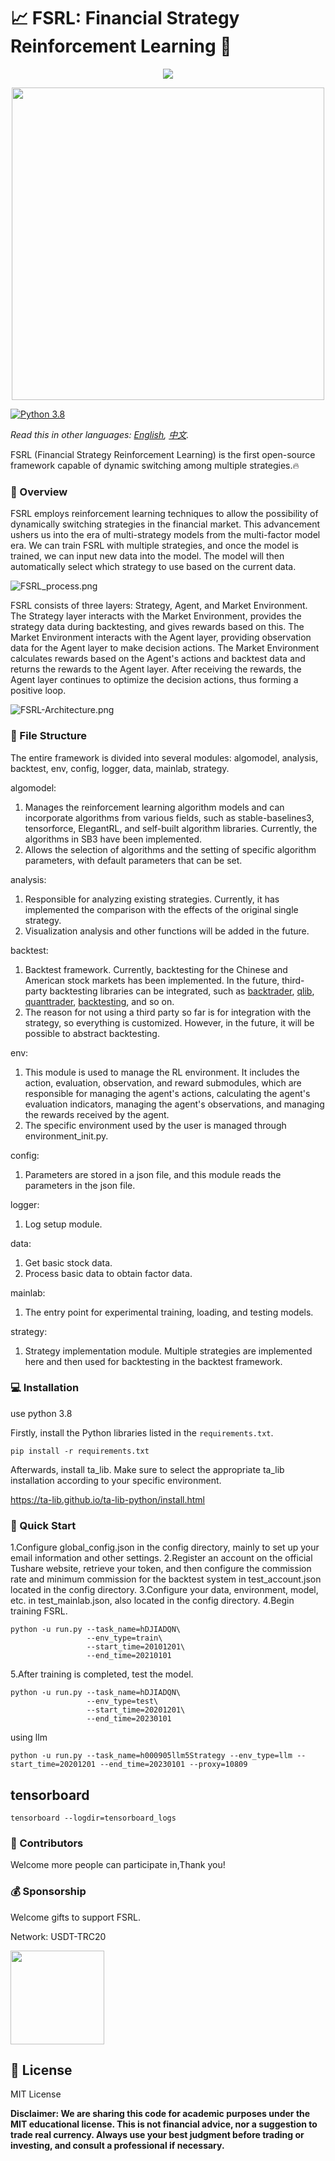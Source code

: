 # 📈 FSRL: Financial Strategy Reinforcement Learning 🤖

<p align="center">
  <a href="https://skillicons.dev">
    <img src="https://skillicons.dev/icons?i=python,github,pytorch,tensorflow" />
  </a>
</p>

<div align="center">
    <img src="img/FSRL-cat.png" width="500">
</div>

[![Python 3.8](https://img.shields.io/badge/python-3.8-blue.svg)](https://www.python.org/downloads/release/python-380/)

*Read this in other languages: [English](readme.md), [中文](readme_zh.md).*

FSRL (Financial Strategy Reinforcement Learning) is the first open-source framework capable of dynamic switching among multiple strategies.🔥

### 📘 Overview

FSRL employs reinforcement learning techniques to allow the possibility of dynamically switching strategies in the financial market. This advancement ushers us into the era of multi-strategy models from the multi-factor model era. We can train FSRL with multiple strategies, and once the model is trained, we can input new data into the model. The model will then automatically select which strategy to use based on the current data.

![FSRL_process.png](img%2FFSRL_process.png)

FSRL consists of three layers: Strategy, Agent, and Market Environment. The Strategy layer interacts with the Market Environment, provides the strategy data during backtesting, and gives rewards based on this. The Market Environment interacts with the Agent layer, providing observation data for the Agent layer to make decision actions. The Market Environment calculates rewards based on the Agent's actions and backtest data and returns the rewards to the Agent layer. After receiving the rewards, the Agent layer continues to optimize the decision actions, thus forming a positive loop.

![FSRL-Architecture.png](img%2FFSRL-Architecture.png)

### 📁 File Structure

The entire framework is divided into several modules: algomodel, analysis, backtest, env, config, logger, data, mainlab, strategy.

algomodel:

1. Manages the reinforcement learning algorithm models and can incorporate algorithms from various fields, such as stable-baselines3, tensorforce, ElegantRL, and self-built algorithm libraries. Currently, the algorithms in SB3 have been implemented.
2. Allows the selection of algorithms and the setting of specific algorithm parameters, with default parameters that can be set.

analysis:

1. Responsible for analyzing existing strategies. Currently, it has implemented the comparison with the effects of the original single strategy.
2. Visualization analysis and other functions will be added in the future.

backtest:

1. Backtest framework. Currently, backtesting for the Chinese and American stock markets has been implemented. In the future, third-party backtesting libraries can be integrated, such as [backtrader](https://github.com/mementum/backtrader), [qlib](https://github.com/microsoft/qlib), [quanttrader](https://github.com/letianzj/quanttrader), [backtesting](https://github.com/kernc/backtesting.py), and so on.
2. The reason for not using a third party so far is for integration with the strategy, so everything is customized. However, in the future, it will be possible to abstract backtesting.

env:

1. This module is used to manage the RL environment. It includes the action, evaluation, observation, and reward submodules, which are responsible for managing the agent's actions, calculating the agent's evaluation indicators, managing the agent's observations, and managing the rewards received by the agent.
2. The specific environment used by the user is managed through environment_init.py.

config:

1. Parameters are stored in a json file, and this module reads the parameters in the json file.

logger:

1. Log setup module.

data:

1. Get basic stock data.
2. Process basic data to obtain factor data.

mainlab:

1. The entry point for experimental training, loading, and testing models.

strategy:

1. Strategy implementation module. Multiple strategies are implemented here and then used for backtesting in the backtest framework.

### 💻 Installation
use python 3.8

Firstly, install the Python libraries listed in the `requirements.txt`.

```shell
pip install -r requirements.txt
```
Afterwards, install ta_lib. Make sure to select the appropriate ta_lib installation according to your specific environment.
 
https://ta-lib.github.io/ta-lib-python/install.html
### 🚀 Quick Start
1.Configure global_config.json in the config directory, mainly to set up your email information and other settings.
2.Register an account on the official Tushare website, retrieve your token, and then configure the commission rate and minimum commission for the backtest system in test_account.json located in the config directory.
3.Configure your data, environment, model, etc. in test_mainlab.json, also located in the config directory.
4.Begin training FSRL.
```shell
python -u run.py --task_name=hDJIADQN\
                 --env_type=train\
                 --start_time=20101201\
                 --end_time=20210101
```
5.After training is completed, test the model.
```shell
python -u run.py --task_name=hDJIADQN\
                 --env_type=test\
                 --start_time=20201201\
                 --end_time=20230101
```
using llm


```shell
python -u run.py --task_name=h000905llm5Strategy --env_type=llm --start_time=20201201 --end_time=20230101 --proxy=10809
```

## tensorboard
```shell
tensorboard --logdir=tensorboard_logs
```

### 👥 Contributors

Welcome more people can participate in,Thank you!

### 💰 Sponsorship

Welcome gifts to support FSRL.

Network: USDT-TRC20

<img src="img/USDT-TRC20.jpg" width="150" height="150">

## 📝 License

MIT License

**Disclaimer: We are sharing this code for academic purposes under the MIT educational license. This is not financial advice, nor a suggestion to trade real currency. Always use your best judgment before trading or investing, and consult a professional if necessary.**
